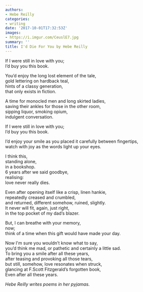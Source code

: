 ```yaml
---
authors:
- Hebe Reilly
categories:
- writing
date: '2017-10-01T17:32:53Z'
images:
- https://i.imgur.com/CeuslE7.jpg
summary: ''
title: I'd Die For You by Hebe Reilly
---
```

If I were still in love with you;<br> 
I’d buy you this book.<br> 

You’d enjoy the long lost element of the tale,<br>
gold lettering on hardback teal,<br>
hints of a classy generation,<br>
that only exists in fiction.<br>

A time for monocled men and long skirted ladies,<br>
saving their ankles for those in the other room,<br>
sipping liquor, smoking opium,<br>
indulgent conversation.<br>

If I were still in love with you;<br>
I’d buy you this book.<br>

I’d enjoy your smile as you placed it carefully between fingertips,<br>
watch with joy as the words light up your eyes.<br>

I think this,<br>
   standing alone,<br>
    in a bookshop.<br>
6 years after we said goodbye,<br>
    realising:<br>
love never really dies.<br>

Even after opening itself like a crisp, linen hankie,<br>
repeatedly creased and crumbled,<br>
and returned, different somehow, ruined, slightly.<br>
It never will fit, again, just right,<br>
in the top pocket of my dad’s blazer.<br>

But, I can breathe with your memory,<br>
        now;<br>
think of a time when this gift would have made your day.<br>

Now I'm sure you wouldn’t know what to say,<br> 
you’d think me mad, or pathetic and certainly a little sad.<br> 
To bring you a smile after all these years,<br>
after teasing and provoking all those tears,<br>
but still, somehow, love resonates when struck,<br> 
glancing at F.Scott Fitzgerald’s forgotten book,<br> 
Even after all these years.<br>

_Hebe Reilly writes poems in her pyjamas._
